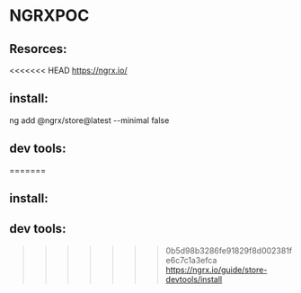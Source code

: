 # NGRXPOC

## Resorces:

<<<<<<< HEAD
https://ngrx.io/

## install:

ng add @ngrx/store@latest --minimal false

## dev tools:

=======
## install:

## dev tools:

>>>>>>> 0b5d98b3286fe91829f8d002381fe6c7c1a3efca
https://ngrx.io/guide/store-devtools/install
